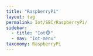 ```yaml
---
title: "RaspberryPi"
layout: tag
permalink: Iot/SBC/RaspberryPi/
sidebar:
  - title: "Iot🐵"
  - nav: "Iot-menu"
taxonomy: RaspberryPi
---
```

